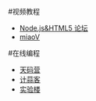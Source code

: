 
#视频教程
- [Node.js&HTML5 论坛](http://www.forjs.org)
- [miaoV](http://miaov.com/2013/miaovideo/miaovideo.html)




#在线编程
- [天码营](http://www.tianmaying.com)
- [计蒜客](http://www.jisuanke.com)
- [实验楼](https://www.shiyanlou.com)
